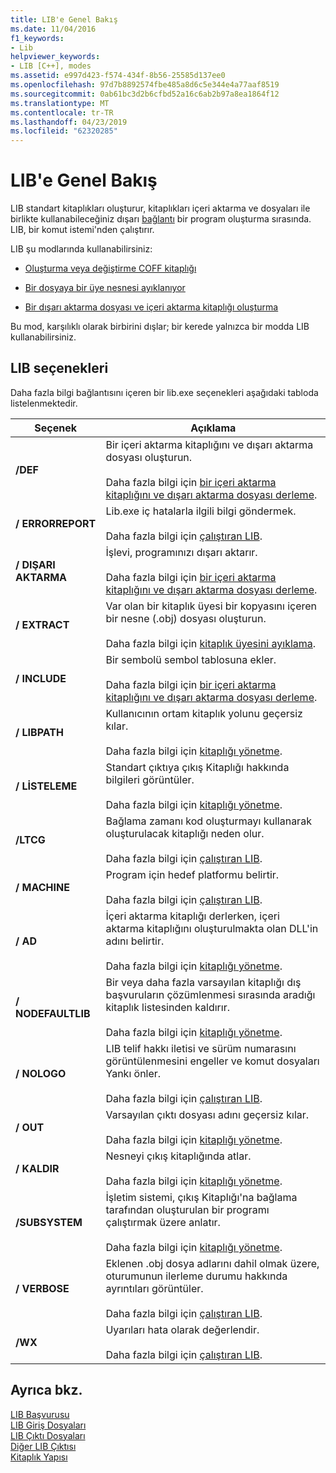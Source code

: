 ```yaml
---
title: LIB'e Genel Bakış
ms.date: 11/04/2016
f1_keywords:
- Lib
helpviewer_keywords:
- LIB [C++], modes
ms.assetid: e997d423-f574-434f-8b56-25585d137ee0
ms.openlocfilehash: 97d7b8892574fbe485a8d6c5e344e4a77aaf8519
ms.sourcegitcommit: 0ab61bc3d2b6cfbd52a16c6ab2b97a8ea1864f12
ms.translationtype: MT
ms.contentlocale: tr-TR
ms.lasthandoff: 04/23/2019
ms.locfileid: "62320285"
---
```

# <a name="overview-of-lib"></a>LIB'e Genel Bakış

LIB standart kitaplıkları oluşturur, kitaplıkları içeri aktarma ve dosyaları ile birlikte kullanabileceğiniz dışarı [bağlantı](linker-options.md) bir program oluşturma sırasında. LIB, bir komut istemi'nden çalıştırır.

LIB şu modlarında kullanabilirsiniz:

- [Oluşturma veya değiştirme COFF kitaplığı](managing-a-library.md)

- [Bir dosyaya bir üye nesnesi ayıklanıyor](extracting-a-library-member.md)

- [Bir dışarı aktarma dosyası ve içeri aktarma kitaplığı oluşturma](working-with-import-libraries-and-export-files.md)

Bu mod, karşılıklı olarak birbirini dışlar; bir kerede yalnızca bir modda LIB kullanabilirsiniz.

## <a name="lib-options"></a>LIB seçenekleri

Daha fazla bilgi bağlantısını içeren bir lib.exe seçenekleri aşağıdaki tabloda listelenmektedir.

|Seçenek|Açıklama|
|-|-|
|**/DEF**|Bir içeri aktarma kitaplığını ve dışarı aktarma dosyası oluşturun.<br/><br/>Daha fazla bilgi için [bir içeri aktarma kitaplığını ve dışarı aktarma dosyası derleme](building-an-import-library-and-export-file.md).|
|**/ ERRORREPORT**|   Lib.exe iç hatalarla ilgili bilgi göndermek.<br/><br/>Daha fazla bilgi için [çalıştıran LIB](running-lib.md).|
|**/ DIŞARI AKTARMA**|   İşlevi, programınızı dışarı aktarır.<br/><br/>Daha fazla bilgi için [bir içeri aktarma kitaplığını ve dışarı aktarma dosyası derleme](building-an-import-library-and-export-file.md).|
|**/ EXTRACT**|   Var olan bir kitaplık üyesi bir kopyasını içeren bir nesne (.obj) dosyası oluşturun.<br/><br/>Daha fazla bilgi için [kitaplık üyesini ayıklama](extracting-a-library-member.md).|
|**/ INCLUDE**|   Bir sembolü sembol tablosuna ekler.<br/><br/>Daha fazla bilgi için [bir içeri aktarma kitaplığını ve dışarı aktarma dosyası derleme](building-an-import-library-and-export-file.md).|
|**/ LIBPATH**|   Kullanıcının ortam kitaplık yolunu geçersiz kılar.<br/><br/>Daha fazla bilgi için [kitaplığı yönetme](managing-a-library.md).|
|**/ LİSTELEME**|   Standart çıktıya çıkış Kitaplığı hakkında bilgileri görüntüler.<br/><br/>Daha fazla bilgi için [kitaplığı yönetme](managing-a-library.md).|
|**/LTCG**|   Bağlama zamanı kod oluşturmayı kullanarak oluşturulacak kitaplığı neden olur.<br/><br/>Daha fazla bilgi için [çalıştıran LIB](running-lib.md).|
|**/ MACHINE**|   Program için hedef platformu belirtir.<br/><br/>Daha fazla bilgi için [çalıştıran LIB](running-lib.md).|
|**/ AD**|   İçeri aktarma kitaplığı derlerken, içeri aktarma kitaplığını oluşturulmakta olan DLL'in adını belirtir.<br/><br/>Daha fazla bilgi için [kitaplığı yönetme](managing-a-library.md).|
|**/ NODEFAULTLIB**|   Bir veya daha fazla varsayılan kitaplığı dış başvuruların çözümlenmesi sırasında aradığı kitaplık listesinden kaldırır.<br/><br/>Daha fazla bilgi için [kitaplığı yönetme](managing-a-library.md).|
|**/ NOLOGO**|   LIB telif hakkı iletisi ve sürüm numarasını görüntülenmesini engeller ve komut dosyaları Yankı önler.<br/><br/>Daha fazla bilgi için [çalıştıran LIB](running-lib.md).|
|**/ OUT**|   Varsayılan çıktı dosyası adını geçersiz kılar.<br/><br/>Daha fazla bilgi için [kitaplığı yönetme](managing-a-library.md).|
|**/ KALDIR**|   Nesneyi çıkış kitaplığında atlar.<br/><br/>Daha fazla bilgi için [kitaplığı yönetme](managing-a-library.md).|
|**/SUBSYSTEM**|   İşletim sistemi, çıkış Kitaplığı'na bağlama tarafından oluşturulan bir programı çalıştırmak üzere anlatır.<br/><br/>Daha fazla bilgi için [kitaplığı yönetme](managing-a-library.md).|
|**/ VERBOSE**|   Eklenen .obj dosya adlarını dahil olmak üzere, oturumunun ilerleme durumu hakkında ayrıntıları görüntüler.<br/><br/>Daha fazla bilgi için [çalıştıran LIB](running-lib.md).|
|**/WX**|   Uyarıları hata olarak değerlendir.<br/><br/>Daha fazla bilgi için [çalıştıran LIB](running-lib.md).|

## <a name="see-also"></a>Ayrıca bkz.

[LIB Başvurusu](lib-reference.md)<br/>
[LIB Giriş Dosyaları](lib-input-files.md)<br/>
[LIB Çıktı Dosyaları](lib-output-files.md)<br/>
[Diğer LIB Çıktısı](other-lib-output.md)<br/>
[Kitaplık Yapısı](structure-of-a-library.md)
